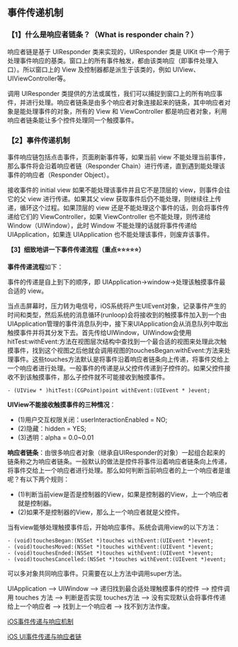 ## 事件传递机制

### 【1】什么是响应者链条？（What is responder chain？）

响应者链是基于 UIResponder 类来实现的，UIResponder 类是 UIKit 中一个用于处理事件响应的基类。窗口上的所有事件触发，都由该类响应（即事件处理入口）。所以窗口上的 View 及控制器都是派生于该类的，例如 UIView、UIViewController等。

调用 UIResponder 类提供的方法或属性，我们可以捕捉到窗口上的所有响应事件，并进行处理。响应者链条是由多个响应者对象连接起来的链条，其中响应者对象是能处理事件的对象，所有的 View 和 ViewController 都是响应者对象，利用响应者链条能让多个控件处理同一个触摸事件。

### 【2】事件传递机制

事件响应链包括点击事件，页面刷新事件等，如果当前 view 不能处理当前事件，那么事件将会沿着响应者链（Responder Chain）进行传递，直到遇到能处理该事件的响应者（Responder Object）。

接收事件的 initial view 如果不能处理该事件并且它不是顶层的 view，则事件会往它的父 view 进行传递。如果其父 view 获取事件后仍不能处理，则继续往上传递，循环这个过程。如果顶层的 view 还是不能处理这个事件的话，则会将事件传递给它们的 ViewController，如果 ViewController 也不能处理，则传递给 Window（UIWindow），此时 Window 不能处理的话就将事件传递给 UIApplication，如果连 UIApplication 也不能处理该事件，则废弃该事件。

**【3】细致地讲一下事件传递流程（重点⭐️⭐️⭐️⭐️⭐️）**

**事件传递流程**如下：

事件的传递是自上到下的顺序，即 UIApplication->window->处理该触摸事件最合适的 view。

当点击屏幕时，压力转为电信号，iOS系统将产生UIEvent对象，记录事件产生的时间和类型，然后系统的消息循环(runloop)会将接收到的触摸事件加入到一个由UIApplication管理的事件消息队列中，接下来UIApplication会从消息队列中取出触摸事件并将其分发下去。首先传给UIWindow，UIWindow会使用hitTest:withEvent:方法在视图层次结构中查找到一个最合适的视图来处理此次触摸事件，找到这个视图之后他就会调用视图的touchesBegan:withEvent:方法来处理事件。这些touches方法默认是将事件沿着响应者链条向上传递，将事件交给上一个响应者进行处理。一般事件的传递是从父控件传递到子控件的。如果父控件接收不到该触摸事件，那么子控件就不可能接收到触摸事件。

```
- (UIView * )hitTest:(CGPoint)point withEvent:(UIEvent * )event;
```

**UIView不能接收触摸事件的三种情况**：

* (1)用户交互权限关闭：userInteractionEnabled = NO;
* (2)隐藏：hidden = YES;
* (3)透明：alpha = 0.0~0.01

**响应者链条**：由很多响应者对象（继承自UIResponder的对象）一起组合起来的链条称之为响应者链条。一般默认的做法是控件将事件沿着响应者链条向上传递，将事件交给上一个响应者进行处理。那么如何判断当前响应者的上一个响应者是谁呢？有以下两个规则：

* (1)判断当前view是否是控制器的View，如果是控制器的View，上一个响应者就是控制器。
* (2)如果不是控制器的View，那么上一个响应者就是父控件。

当有view能够处理触摸事件后，开始响应事件。系统会调用view的以下方法：

```
- (void)touchesBegan:(NSSet *)touches withEvent:(UIEvent *)event;
- (void)touchesMoved:(NSSet *)touches withEvent:(UIEvent *)event;
- (void)touchesEnded:(NSSet *)touches withEvent:(UIEvent *)event;
- (void)touchesCancelled:(NSSet *)touches withEvent:(UIEvent *)event;
```

可以多对象共同响应事件。只需要在以上方法中调用super方法。

UIApplication –> UIWindow –> 递归找到最合适处理触摸事件的控件 –> 控件调用 touches 方法 –> 判断是否实现 touches方法 –> 没有实现默认会将事件传递给上一个响应者 –> 找到上一个响应者 –> 找不到方法作废。

[iOS事件传递与响应机制](https://juejin.im/entry/58451fff61ff4b006c36eba6)

[iOS UI事件传递与响应者链](https://www.jianshu.com/p/1a4570895df5)
